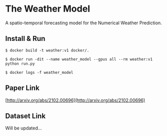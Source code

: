 # The Weather Model

A spatio-temporal forecasting model for the Numerical Weather Prediction.

## Install & Run

```
$ docker build -t weather:v1 docker/.
```

```
$ docker run -dit --name weather_model --gpus all --rm weather:v1 python run.py 
```

```
$ docker logs -f weather_model
```

## Paper Link
[http://arxiv.org/abs/2102.00696](http://arxiv.org/abs/2102.00696)

## Dataset Link

Will be updated...
